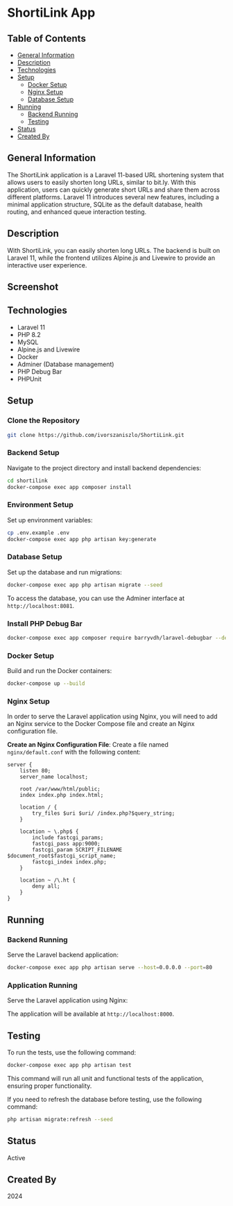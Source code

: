 # ShortiLink App

## Table of Contents

- [General Information](#general-information)
- [Description](#description)
- [Technologies](#technologies)
- [Setup](#setup)
  - [Docker Setup](#docker-setup)
  - [Nginx Setup](#nginx-setup)
  - [Database Setup](#database-setup)
- [Running](#running)
  - [Backend Running](#backend-running)
  - [Testing](#testing)
- [Status](#status)
- [Created By](#created-by)

## General Information

The ShortiLink application is a Laravel 11-based URL shortening system that allows users to easily shorten long URLs, similar to bit.ly. With this application, users can quickly generate short URLs and share them across different platforms. Laravel 11 introduces several new features, including a minimal application structure, SQLite as the default database, health routing, and enhanced queue interaction testing.

## Description

With ShortiLink, you can easily shorten long URLs. The backend is built on Laravel 11, while the frontend utilizes Alpine.js and Livewire to provide an interactive user experience.

## Screenshot



## Technologies

- Laravel 11
- PHP 8.2
- MySQL
- Alpine.js and Livewire
- Docker
- Adminer (Database management)
- PHP Debug Bar
- PHPUnit

## Setup

### Clone the Repository

```bash
git clone https://github.com/ivorszaniszlo/ShortiLink.git
```

### Backend Setup

Navigate to the project directory and install backend dependencies:

```bash
cd shortilink
docker-compose exec app composer install
```

### Environment Setup

Set up environment variables:

```bash
cp .env.example .env
docker-compose exec app php artisan key:generate
```

### Database Setup

Set up the database and run migrations:

```bash
docker-compose exec app php artisan migrate --seed
```

To access the database, you can use the Adminer interface at `http://localhost:8081`.

### Install PHP Debug Bar

```bash
docker-compose exec app composer require barryvdh/laravel-debugbar --dev
```

### Docker Setup

Build and run the Docker containers:

```bash
docker-compose up --build
```

### Nginx Setup

In order to serve the Laravel application using Nginx, you will need to add an Nginx service to the Docker Compose file and create an Nginx configuration file.

**Create an Nginx Configuration File**: Create a file named `nginx/default.conf` with the following content:

   ```nginx
   server {
       listen 80;
       server_name localhost;

       root /var/www/html/public;
       index index.php index.html;

       location / {
           try_files $uri $uri/ /index.php?$query_string;
       }

       location ~ \.php$ {
           include fastcgi_params;
           fastcgi_pass app:9000;
           fastcgi_param SCRIPT_FILENAME $document_root$fastcgi_script_name;
           fastcgi_index index.php;
       }

       location ~ /\.ht {
           deny all;
       }
   }
   ```

## Running

### Backend Running

Serve the Laravel backend application:

```bash
docker-compose exec app php artisan serve --host=0.0.0.0 --port=80
```

### Application Running

Serve the Laravel application using Nginx:

The application will be available at `http://localhost:8000`.

## Testing

To run the tests, use the following command:

```bash
docker-compose exec app php artisan test
```

This command will run all unit and functional tests of the application, ensuring proper functionality.

If you need to refresh the database before testing, use the following command:

```bash
php artisan migrate:refresh --seed
```

## Status

Active

## Created By

2024
